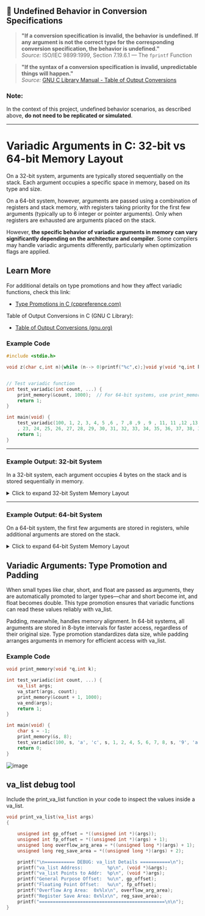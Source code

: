 
## 📌 Undefined Behavior in Conversion Specifications

> **"If a conversion specification is invalid, the behavior is undefined. If any argument is not the correct type for the corresponding conversion specification, the behavior is undefined."**  
> _Source:_ ISO/IEC 9899:1999, Section 7.19.6.1 — The `fprintf` Function

> **"If the syntax of a conversion specification is invalid, unpredictable things will happen."**  
> _Source:_ [GNU C Library Manual - Table of Output Conversions](https://www.gnu.org/software/libc/manual/html_node/Table-of-Output-Conversions.html)

### Note:
In the context of this project, undefined behavior scenarios, as described above, **do not need to be replicated or simulated**.

---



# Variadic Arguments in C: 32-bit vs 64-bit Memory Layout

On a 32-bit system, arguments are typically stored sequentially on the stack. Each argument occupies a specific space in memory, based on its type and size.

On a 64-bit system, however, arguments are passed using a combination of registers and stack memory, with registers taking priority for the first few arguments (typically up to 6 integer or pointer arguments). Only when registers are exhausted are arguments placed on the stack.

However, **the specific behavior of variadic arguments in memory can vary significantly depending on the architecture and compiler**. Some compilers may handle variadic arguments differently, particularly when optimization flags are applied.

## Learn More

For additional details on type promotions and how they affect variadic functions, check this link:  
- [Type Promotions in C (cppreference.com)](https://www.gnu.org/software/c-intro-and-ref/manual/html_node/Argument-Promotions.html)

Table of Output Conversions in C (GNU C Library):
- [Table of Output Conversions (gnu.org)](https://www.gnu.org/software/libc/manual/html_node/Table-of-Output-Conversions.html)


### Example Code
```c
#include <stdio.h>

void z(char c,int n){while (n--> 0)printf("%c",c);}void y(void *q,int k){while(k-->0)if(*(unsigned char*)q>=32&&*(unsigned char*)q<=126)printf("%c ",*(unsigned char*)q++);else printf(". ");}void x(void *q,int k){while(k-->0)printf("%02x ",*(unsigned char*)q++);}void print_memory(void *q,int k){unsigned char*mem=(unsigned char*)q;int n,d=8,f=0;while(f<=k/d){n=d<k-f*d?d:k-f*d;printf("%p: ",mem);x(mem,n);z(' ',(d - n)*3);printf("-> ");y(mem, n);printf("\n");mem += n;f++;}} // ->hcoskun


// Test variadic function
int test_variadic(int count, ...) {
	print_memory(&count, 1000);  // For 64-bit systems, use print_memory((void*)(&count + 1), 1000);
	return 1;
}

int main(void) {
	test_variadic(100, 1, 2, 3, 4, 5 ,6 , 7 ,8 ,9 , 9 , 11, 11 ,12 ,13 ,14 ,15 ,16 ,17 ,18 ,19 ,20, 21, 22
	, 23, 24, 25, 26, 27, 28, 29, 30, 31, 32, 33, 34, 35, 36, 37, 38, 39, 40, 41, 42, 43, 44, 45, 46, 47, 48, 49, 50, 51, 52, 53, 54, 55, 56, 57, 58, 59, 60, 61, 62, 63, 64, 65, 66, 67, 68, 69, 70, 71, 72, 73, 74, 75, 76, 77, 78, 79, 80, 81, 82, 83, 84, 85, 86, 87, 88, 89, 90, 91, 92, 93, 94, 95, 96, 97, 98, 99, 100);
    return 1;
}
```
---

### Example Output: 32-bit System

In a 32-bit system, each argument occupies 4 bytes on the stack and is stored sequentially in memory.
<details>
<summary>Click to expand 32-bit System Memory Layout</summary>

```
### 32-bit Memory Layout (Sample Output)

| Address |          Hex Data        | ASCII Representation  |
0xfff673d0: 64 00 00 00 01 00 00 00 -> d . . . . . . .  <----
0xfff673d8: 02 00 00 00 03 00 00 00 -> . . . . . . . .
0xfff673e0: 04 00 00 00 05 00 00 00 -> . . . . . . . .
0xfff673e8: 06 00 00 00 07 00 00 00 -> . . . . . . . .
0xfff673f0: 08 00 00 00 09 00 00 00 -> . . . . . . . .
0xfff673f8: 09 00 00 00 0b 00 00 00 -> . . . . . . . .
0xfff67400: 0b 00 00 00 0c 00 00 00 -> . . . . . . . .
0xfff67408: 0d 00 00 00 0e 00 00 00 -> . . . . . . . .
0xfff67410: 0f 00 00 00 10 00 00 00 -> . . . . . . . .
0xfff67418: 11 00 00 00 12 00 00 00 -> . . . . . . . .
0xfff67420: 13 00 00 00 14 00 00 00 -> . . . . . . . .
0xfff67428: 15 00 00 00 16 00 00 00 -> . . . . . . . .
0xfff67430: 17 00 00 00 18 00 00 00 -> . . . . . . . .
0xfff67438: 19 00 00 00 1a 00 00 00 -> . . . . . . . .
0xfff67440: 1b 00 00 00 1c 00 00 00 -> . . . . . . . .
0xfff67448: 1d 00 00 00 1e 00 00 00 -> . . . . . . . .
0xfff67450: 1f 00 00 00 20 00 00 00 -> . . . . . . . .
0xfff67458: 21 00 00 00 22 00 00 00 -> ! . . . . . . .
0xfff67460: 23 00 00 00 24 00 00 00 -> # . . . . . . .
0xfff67468: 25 00 00 00 26 00 00 00 -> % . . . . . . .
0xfff67470: 27 00 00 00 28 00 00 00 -> ' . . . . . . .
0xfff67478: 29 00 00 00 2a 00 00 00 -> ) . . . . . . .
0xfff67480: 2b 00 00 00 2c 00 00 00 -> + . . . . . . .
0xfff67488: 2d 00 00 00 2e 00 00 00 -> - . . . . . . .
0xfff67490: 2f 00 00 00 30 00 00 00 -> / . . . . . . .
0xfff67498: 31 00 00 00 32 00 00 00 -> 1 . . . . . . .
0xfff674a0: 33 00 00 00 34 00 00 00 -> 3 . . . . . . .
0xfff674a8: 35 00 00 00 36 00 00 00 -> 5 . . . . . . .
0xfff674b0: 37 00 00 00 38 00 00 00 -> 7 . . . . . . .
0xfff674b8: 39 00 00 00 3a 00 00 00 -> 9 . . . . . . .
0xfff674c0: 3b 00 00 00 3c 00 00 00 -> ; . . . . . . .
0xfff674c8: 3d 00 00 00 3e 00 00 00 -> = . . . . . . .
0xfff674d0: 3f 00 00 00 40 00 00 00 -> ? . . . . . . .
0xfff674d8: 41 00 00 00 42 00 00 00 -> A . . . . . . .
0xfff674e0: 43 00 00 00 44 00 00 00 -> C . . . . . . .
0xfff674e8: 45 00 00 00 46 00 00 00 -> E . . . . . . .
0xfff674f0: 47 00 00 00 48 00 00 00 -> G . . . . . . .
0xfff674f8: 49 00 00 00 4a 00 00 00 -> I . . . . . . .
0xfff67500: 4b 00 00 00 4c 00 00 00 -> K . . . . . . .
0xfff67508: 4d 00 00 00 4e 00 00 00 -> M . . . . . . .
0xfff67510: 4f 00 00 00 50 00 00 00 -> O . . . . . . .
0xfff67518: 51 00 00 00 52 00 00 00 -> Q . . . . . . .
0xfff67520: 53 00 00 00 54 00 00 00 -> S . . . . . . .
0xfff67528: 55 00 00 00 56 00 00 00 -> U . . . . . . .
0xfff67530: 57 00 00 00 58 00 00 00 -> W . . . . . . .
0xfff67538: 59 00 00 00 5a 00 00 00 -> Y . . . . . . .
0xfff67540: 5b 00 00 00 5c 00 00 00 -> [ . . . . . . .
0xfff67548: 5d 00 00 00 5e 00 00 00 -> ] . . . . . . .
0xfff67550: 5f 00 00 00 60 00 00 00 -> _ . . . . . . .
0xfff67558: 61 00 00 00 62 00 00 00 -> a . . . . . . .
0xfff67560: 63 00 00 00 64 00 00 00 -> c . . . . . . . <----
0xfff67568: 30 db fa f7 1b 79 62 56 -> 0 . . . . . . .
0xfff67570: 01 00 00 00 90 75 f6 ff -> . . . . . . . .
0xfff67578: 20 c0 fe f7 19 65 d9 f7 ->   . . . . . . .
0xfff67580: cf 80 f6 ff 70 00 00 00 -> . . . . . . . .
0xfff67588: 00 c0 fe f7 19 65 d9 f7 -> . . . . . . . .
0xfff67590: 01 00 00 00 44 76 f6 ff -> . . . . . . . .
0xfff67598: 4c 76 f6 ff b0 75 f6 ff -> L v . . . . . .
0xfff675a0: 00 b0 f9 f7 05 79 62 56 -> . . . . . . . .
0xfff675a8: 01 00 00 00 44 76 f6 ff -> . . . . . . . .
0xfff675b0: 00 b0 f9 f7 44 76 f6 ff -> . . . . . . . .
0xfff675b8: 80 bb fe f7 20 c0 fe f7 -> . . . . . . . .
0xfff675c0: 2b 4b f9 22 3b c1 db 7c -> + K . . . . . .
0xfff675c8: 00 00 00 00 00 00 00 00 -> . . . . . . . .
0xfff675d0: 00 00 00 00 80 bb fe f7 -> . . . . . . . .
0xfff675d8: 20 c0 fe f7 00 08 87 fe ->   . . . . . . .
0xfff675e0: 40 ca fe f7 a6 64 d9 f7 -> @ . . . . . . .
0xfff675e8: 00 b0 f9 f7 f3 65 d9 f7 -> . . . . . . . .
0xfff675f0: 00 00 00 00 d0 9e 62 56 -> . . . . . . . .
0xfff675f8: 4c 76 f6 ff 20 c0 fe f7 -> L v . . . . . .
0xfff67600: 00 00 00 00 00 00 00 00 -> . . . . . . . .
0xfff67608: 6d 65 d9 f7 cc 9f 62 56 -> m e . . . . . .
0xfff67610: 01 00 00 00 a0 70 62 56 -> . . . . . . . .
0xfff67618: 00 00 00 00 cb 70 62 56 -> . . . . . . . .
0xfff67620: 05 79 62 56 01 00 00 00 -> . . . . . . . .
0xfff67628: 44 76 f6 ff 00 00 00 00 -> D v . . . . . .
0xfff67630: 00 00 00 00 a0 9a fb f7 -> . . . . . . . .
0xfff67638: 3c 76 f6 ff 40 ca fe f7 -> < v . . . . . .
0xfff67640: 01 00 00 00 cf 80 f6 ff -> . . . . . . . .
0xfff67648: 00 00 00 00 d7 80 f6 ff -> . . . . . . . .
0xfff67650: e7 80 f6 ff ff 80 f6 ff -> . . . . . . . .
0xfff67658: 16 81 f6 ff 2b 81 f6 ff -> . . . . . . . .
0xfff67660: 60 81 f6 ff 70 81 f6 ff -> ` . . . . . . .
0xfff67668: 83 81 f6 ff 90 81 f6 ff -> . . . . . . . .
0xfff67670: b2 81 f6 ff a1 87 f6 ff -> . . . . . . . .
0xfff67678: bb 87 f6 ff dd 87 f6 ff -> . . . . . . . .
0xfff67680: f1 87 f6 ff 11 88 f6 ff -> . . . . . . . .
0xfff67688: 1e 88 f6 ff 29 88 f6 ff -> . . . . . . . .
0xfff67690: 31 88 f6 ff 51 88 f6 ff -> 1 . . . . . . .
0xfff67698: 59 88 f6 ff 9a 88 f6 ff -> Y . . . . . . .
0xfff676a0: 78 8f f6 ff ae 8f f6 ff -> x . . . . . . .
0xfff676a8: be 8f f6 ff e6 8f f6 ff -> . . . . . . . .
0xfff676b0: 00 00 00 00 20 00 00 00 -> . . . . . . . .
0xfff676b8: 40 35 fb f7 21 00 00 00 -> @ 5 . . . . . .
0xfff676c0: 00 30 fb f7 33 00 00 00 -> . . . . . . . .
0xfff676c8: f0 06 00 00 10 00 00 00 -> . . . . . . . .
0xfff676d0: ff fb 8b 17 06 00 00 00 -> . . . . . . . .
0xfff676d8: 00 10 00 00 11 00 00 00 -> . . . . . . . .
0xfff676e0: 64 00 00 00 03 00 00 00 -> d . . . . . . .
0xfff676e8: 34 60 62 56 04 00 00 00 -> 4 ` b V . . . .
0xfff676f0: 20 00 00 00 05 00 00 00 ->   . . . . . . .
0xfff676f8: 0b 00 00 00 07 00 00 00 -> . . . . . . . .
0xfff67700: 00 50 fb f7 08 00 00 00 -> . . . . . . . .
0xfff67708: 00 00 00 00 09 00 00 00 -> . . . . . . . .
0xfff67710: a0 70 62 56 0b 00 00 00 -> . . . . . . . .
0xfff67718: e8 03 00 00 0c 00 00 00 -> . . . . . . . .
0xfff67720: e8 03 00 00 0d 00 00 00 -> . . . . . . . .
0xfff67728: e8 03 00 00 0e 00 00 00 -> . . . . . . . .
0xfff67730: e8 03 00 00 17 00 00 00 -> . . . . . . . .
0xfff67738: 00 00 00 00 19 00 00 00 -> . . . . . . . .
0xfff67740: 6b 77 f6 ff 1a 00 00 00 -> k w . . . . . .
0xfff67748: 02 00 00 00 1f 00 00 00 -> . . . . . . . .
0xfff67750: f0 8f f6 ff 0f 00 00 00 -> . . . . . . . .
0xfff67758: 7b 77 f6 ff 00 00 00 00 -> { w . . . . . .
0xfff67760: 00 00 00 00 00 00 00 00 -> . . . . . . . .
0xfff67768: 00 00 00 08 08 87 fe 35 -> . . . . . . . .
0xfff67770: 09 67 6a 84 64 0b 95 e7 -> . . . . . . . .
0xfff67778: 5e 4c d0 69 36 38 36 00 -> ^ L . . . . . .
0xfff67780: 00 00 00 00 00 00 00 00 -> . . . . . . . .
0xfff67788: 00 00 00 00 00 00 00 00 -> . . . . . . . .
0xfff67790: 00 00 00 00 00 00 00 00 -> . . . . . . . .
0xfff67798: 00 00 00 00 00 00 00 00 -> . . . . . . . .
0xfff677a0: 00 00 00 00 00 00 00 00 -> . . . . . . . .
0xfff677a8: 00 00 00 00 00 00 00 00 -> . . . . . . . .
0xfff677b0: 00 00 00 00 00 00 00 00 -> . . . . . . . .

```
</details>

---

### Example Output: 64-bit System

On a 64-bit system, the first few arguments are stored in registers, while additional arguments are stored on the stack.
<details>
<summary>Click to expand 64-bit System Memory Layout</summary>

```
### 64-bit Memory Layout (Sample Output)

| Address |          Hex Data        | ASCII Representation  |
0x7ffe74056fd0: 90 65 8e 86 bd 7f 00 00 -> . . . . . . . . 
0x7ffe74056fd8: 01 00 00 00 00 00 00 00 -> . . . . . . . .
0x7ffe74056fe0: 02 00 00 00 00 00 00 00 -> . . . . . . . .
0x7ffe74056fe8: 03 00 00 00 00 00 00 00 -> . . . . . . . .
0x7ffe74056ff0: 04 00 00 00 00 00 00 00 -> . . . . . . . .
0x7ffe74056ff8: 05 00 00 00 00 00 00 00 -> . . . . . . . .
0x7ffe74057000: 60 41 8e 86 bd 7f 00 00 -> ` A . . . . . .
0x7ffe74057008: b8 e1 8c 86 bd 7f 00 00 -> . . . . . . . . 
0x7ffe74057010: ab da 3f c7 6c 55 00 00 -> . . . . . . . .
0x7ffe74057018: a8 fd 3f c7 6c 55 00 00 -> . . . . . . . .
0x7ffe74057020: 40 00 92 86 bd 7f 00 00 -> @ . . . . . . .
0x7ffe74057028: 71 8f 8f 86 bd 7f 00 00 -> q . . . . . . .
0x7ffe74057030: 01 00 00 00 00 00 00 00 -> . . . . . . . .
0x7ffe74057038: 00 00 00 00 00 00 00 00 -> . . . . . . . .
0x7ffe74057040: 08 69 8e 86 bd 7f 00 00 -> . . . . . . . .
0x7ffe74057048: 60 16 90 86 bd 7f 00 00 -> ` . . . . . . .
0x7ffe74057050: 30 73 05 74 fe 7f 00 00 -> 0 s . . . . . .
0x7ffe74057058: 20 74 05 74 fe 7f 00 00 ->   t . . . . . .
0x7ffe74057060: 01 00 00 00 00 00 00 00 -> . . . . . . . .
0x7ffe74057068: a8 74 05 74 fe 7f 00 00 -> . . . . . . . .
0x7ffe74057070: ab da 3f c7 6c 55 00 00 -> . . . . . . . .
0x7ffe74057078: ae bd 8f 86 bd 7f 00 00 -> . . . . . . . .
0x7ffe74057080: 90 73 05 74 fe 7f 00 00 -> . . . . . . . .
0x7ffe74057088: 9d db 3f c7 6c 55 00 00 -> . . . . . . . .
0x7ffe74057090: 06 00 00 00 00 00 00 00 -> . . . . . . . .  <----
0x7ffe74057098: 07 00 00 00 00 00 00 00 -> . . . . . . . .
0x7ffe740570a0: 08 00 00 00 00 00 00 00 -> . . . . . . . .
0x7ffe740570a8: 09 00 00 00 00 00 00 00 -> . . . . . . . .
0x7ffe740570b0: 09 00 00 00 00 00 00 00 -> . . . . . . . .
0x7ffe740570b8: 0b 00 00 00 00 00 00 00 -> . . . . . . . .
0x7ffe740570c0: 0b 00 00 00 00 00 00 00 -> . . . . . . . .
0x7ffe740570c8: 0c 00 00 00 00 00 00 00 -> . . . . . . . .
0x7ffe740570d0: 0d 00 00 00 00 00 00 00 -> . . . . . . . .
0x7ffe740570d8: 0e 00 00 00 00 00 00 00 -> . . . . . . . .
0x7ffe740570e0: 0f 00 00 00 00 00 00 00 -> . . . . . . . .
0x7ffe740570e8: 10 00 00 00 00 00 00 00 -> . . . . . . . .
0x7ffe740570f0: 11 00 00 00 00 00 00 00 -> . . . . . . . .
0x7ffe740570f8: 12 00 00 00 00 00 00 00 -> . . . . . . . .
0x7ffe74057100: 13 00 00 00 00 00 00 00 -> . . . . . . . .
0x7ffe74057108: 14 00 00 00 00 00 00 00 -> . . . . . . . .
0x7ffe74057110: 15 00 00 00 00 00 00 00 -> . . . . . . . .
0x7ffe74057118: 16 00 00 00 00 00 00 00 -> . . . . . . . .
0x7ffe74057120: 17 00 00 00 00 00 00 00 -> . . . . . . . .
0x7ffe74057128: 18 00 00 00 00 00 00 00 -> . . . . . . . .
0x7ffe74057130: 19 00 00 00 00 00 00 00 -> . . . . . . . .
0x7ffe74057138: 1a 00 00 00 00 00 00 00 -> . . . . . . . .
0x7ffe74057140: 1b 00 00 00 00 00 00 00 -> . . . . . . . .
0x7ffe74057148: 1c 00 00 00 00 00 00 00 -> . . . . . . . .
0x7ffe74057150: 1d 00 00 00 00 00 00 00 -> . . . . . . . .
0x7ffe74057158: 1e 00 00 00 00 00 00 00 -> . . . . . . . .
0x7ffe74057160: 1f 00 00 00 00 00 00 00 -> . . . . . . . .
0x7ffe74057168: 20 00 00 00 00 00 00 00 ->   . . . . . . .
0x7ffe74057170: 21 00 00 00 00 00 00 00 -> ! . . . . . . .
0x7ffe74057178: 22 00 00 00 00 00 00 00 -> " . . . . . . .
0x7ffe74057180: 23 00 00 00 00 00 00 00 -> # . . . . . . .
0x7ffe74057188: 24 00 00 00 00 00 00 00 -> $ . . . . . . .
0x7ffe74057190: 25 00 00 00 00 00 00 00 -> % . . . . . . .
0x7ffe74057198: 26 00 00 00 00 00 00 00 -> & . . . . . . .
0x7ffe740571a0: 27 00 00 00 00 00 00 00 -> ' . . . . . . .
0x7ffe740571a8: 28 00 00 00 00 00 00 00 -> ( . . . . . . .
0x7ffe740571b0: 29 00 00 00 00 00 00 00 -> ) . . . . . . .
0x7ffe740571b8: 2a 00 00 00 00 00 00 00 -> * . . . . . . .
0x7ffe740571c0: 2b 00 00 00 00 00 00 00 -> + . . . . . . .
0x7ffe740571c8: 2c 00 00 00 00 00 00 00 -> , . . . . . . .
0x7ffe740571d0: 2d 00 00 00 00 00 00 00 -> - . . . . . . .
0x7ffe740571d8: 2e 00 00 00 00 00 00 00 -> . . . . . . . .
0x7ffe740571e0: 2f 00 00 00 00 00 00 00 -> / . . . . . . .
0x7ffe740571e8: 30 00 00 00 00 00 00 00 -> 0 . . . . . . .
0x7ffe740571f0: 31 00 00 00 00 00 00 00 -> 1 . . . . . . .
0x7ffe740571f8: 32 00 00 00 00 00 00 00 -> 2 . . . . . . .
0x7ffe74057200: 33 00 00 00 00 00 00 00 -> 3 . . . . . . .
0x7ffe74057208: 34 00 00 00 00 00 00 00 -> 4 . . . . . . .
0x7ffe74057210: 35 00 00 00 00 00 00 00 -> 5 . . . . . . .
0x7ffe74057218: 36 00 00 00 00 00 00 00 -> 6 . . . . . . .
0x7ffe74057220: 37 00 00 00 00 00 00 00 -> 7 . . . . . . .
0x7ffe74057228: 38 00 00 00 00 00 00 00 -> 8 . . . . . . .
0x7ffe74057230: 39 00 00 00 00 00 00 00 -> 9 . . . . . . .
0x7ffe74057238: 3a 00 00 00 00 00 00 00 -> : . . . . . . .
0x7ffe74057240: 3b 00 00 00 00 00 00 00 -> ; . . . . . . .
0x7ffe74057248: 3c 00 00 00 00 00 00 00 -> < . . . . . . .
0x7ffe74057250: 3d 00 00 00 00 00 00 00 -> = . . . . . . .
0x7ffe74057258: 3e 00 00 00 00 00 00 00 -> > . . . . . . .
0x7ffe74057260: 3f 00 00 00 00 00 00 00 -> ? . . . . . . .
0x7ffe74057268: 40 00 00 00 00 00 00 00 -> @ . . . . . . .
0x7ffe74057270: 41 00 00 00 00 00 00 00 -> A . . . . . . .
0x7ffe74057278: 42 00 00 00 00 00 00 00 -> B . . . . . . .
0x7ffe74057280: 43 00 00 00 00 00 00 00 -> C . . . . . . .
0x7ffe74057288: 44 00 00 00 00 00 00 00 -> D . . . . . . .
0x7ffe74057290: 45 00 00 00 00 00 00 00 -> E . . . . . . .
0x7ffe74057298: 46 00 00 00 00 00 00 00 -> F . . . . . . .
0x7ffe740572a0: 47 00 00 00 00 00 00 00 -> G . . . . . . .
0x7ffe740572a8: 48 00 00 00 00 00 00 00 -> H . . . . . . .
0x7ffe740572b0: 49 00 00 00 00 00 00 00 -> I . . . . . . .
0x7ffe740572b8: 4a 00 00 00 00 00 00 00 -> J . . . . . . .
0x7ffe740572c0: 4b 00 00 00 00 00 00 00 -> K . . . . . . .
0x7ffe740572c8: 4c 00 00 00 00 00 00 00 -> L . . . . . . .
0x7ffe740572d0: 4d 00 00 00 00 00 00 00 -> M . . . . . . .
0x7ffe740572d8: 4e 00 00 00 00 00 00 00 -> N . . . . . . .
0x7ffe740572e0: 4f 00 00 00 00 00 00 00 -> O . . . . . . .
0x7ffe740572e8: 50 00 00 00 00 00 00 00 -> P . . . . . . .
0x7ffe740572f0: 51 00 00 00 00 00 00 00 -> Q . . . . . . .
0x7ffe740572f8: 52 00 00 00 00 00 00 00 -> R . . . . . . .
0x7ffe74057300: 53 00 00 00 00 00 00 00 -> S . . . . . . .
0x7ffe74057308: 54 00 00 00 00 00 00 00 -> T . . . . . . .
0x7ffe74057310: 55 00 00 00 00 00 00 00 -> U . . . . . . .
0x7ffe74057318: 56 00 00 00 00 00 00 00 -> V . . . . . . .
0x7ffe74057320: 57 00 00 00 00 00 00 00 -> W . . . . . . .
0x7ffe74057328: 58 00 00 00 00 00 00 00 -> X . . . . . . .
0x7ffe74057330: 59 00 00 00 00 00 00 00 -> Y . . . . . . .
0x7ffe74057338: 5a 00 00 00 00 00 00 00 -> Z . . . . . . .
0x7ffe74057340: 5b 00 00 00 00 00 00 00 -> [ . . . . . . .
0x7ffe74057348: 5c 00 00 00 00 00 00 00 -> \ . . . . . . .
0x7ffe74057350: 5d 00 00 00 00 00 00 00 -> ] . . . . . . .
0x7ffe74057358: 5e 00 00 00 00 00 00 00 -> ^ . . . . . . .
0x7ffe74057360: 5f 00 00 00 00 00 00 00 -> _ . . . . . . .
0x7ffe74057368: 60 00 00 00 00 00 00 00 -> ` . . . . . . .
0x7ffe74057370: 61 00 00 00 00 00 00 00 -> a . . . . . . .
0x7ffe74057378: 62 00 00 00 00 00 00 00 -> b . . . . . . .
0x7ffe74057380: 63 00 00 00 00 00 00 00 -> c . . . . . . .
0x7ffe74057388: 64 00 00 00 00 00 00 00 -> d . . . . . . .  <----
0x7ffe74057390: 01 00 00 00 00 00 00 00 -> . . . . . . . .
0x7ffe74057398: 90 dd 6d 86 bd 7f 00 00 -> . . . . . . . .
0x7ffe740573a0: 00 00 00 00 00 00 00 00 -> . . . . . . . .
0x7ffe740573a8: ab da 3f c7 6c 55 00 00 -> . . . . . . . .
0x7ffe740573b0: 90 74 05 74 01 00 00 00 -> . . . . . . . .
```
</details>

## Variadic Arguments: Type Promotion and Padding

When small types like char, short, and float are passed as arguments, they are automatically promoted to larger types—char and short become int, and float becomes double. This type promotion ensures that variadic functions can read these values reliably with va_list.

Padding, meanwhile, handles memory alignment. In 64-bit systems, all arguments are stored in 8-byte intervals for faster access, regardless of their original size. Type promotion standardizes data size, while padding arranges arguments in memory for efficient access with va_list.

### Example Code

```c
void print_memory(void *q,int k);

int test_variadic(int count, ...) {
    va_list args;
    va_start(args, count);
    print_memory(&count + 1, 1000);
    va_end(args);
    return 1;
}

int main(void) {
    char s = -1;
    print_memory(&s, 8); 
    test_variadic(100, s, 'a', 'c', s, 1, 2, 4, 5, 6, 7, 8, s, '9', 'a', 'b');
    return 0;
}
```
![image](https://github.com/user-attachments/assets/4058a5da-5002-4079-ab87-ef01c59bf8af)

## va_list debug tool

Include the print_va_list function in your code to inspect the values inside a va_list.

```c
void print_va_list(va_list args)
{

	unsigned int gp_offset = *((unsigned int *)(args));
    unsigned int fp_offset = *((unsigned int *)(args) + 1);
    unsigned long overflow_arg_area = *((unsigned long *)(args) + 1);
    unsigned long reg_save_area = *((unsigned long *)(args) + 2);

	printf("\n=========== DEBUG: va_list Details ===========\n");
    printf("va_list Address:         %p\n", (void *)&args);
    printf("va_list Points to Addr:  %p\n", (void *)args);
    printf("General Purpose Offset:  %u\n", gp_offset);
    printf("Floating Point Offset:   %u\n", fp_offset);
    printf("Overflow Arg Area:  0x%lx\n", overflow_arg_area);
    printf("Register Save Area: 0x%lx\n", reg_save_area);
    printf("==============================================\n\n");
}
```


